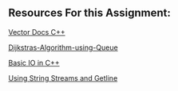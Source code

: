 ## Resources For this Assignment:

[Vector Docs C++](http://www.cplusplus.com/reference/vector/vector/empty/)

[Dijkstras-Algorithm-using-Queue](https://www.sanfoundry.com/cpp-program-implement-dijkstras-algorithm-using-queue/)

[Basic IO in C++](http://www.fredosaurus.com/notes-cpp/io/readtextfile.html)

[Using String Streams and Getline](http://ee.usc.edu/~redekopp/cs103/slides/Unit14_Streams.pdf)

